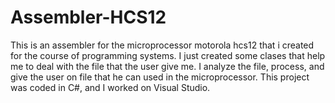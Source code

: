 # Assembler-HCS12
This is an assembler for the microprocessor motorola hcs12 that i created for the course of programming systems.
I just created some clases that help me to deal with the file that the user give me. I analyze the file, process, and give the user on file that he can used in the microprocessor.
This project was coded in C#, and I worked on Visual Studio.
